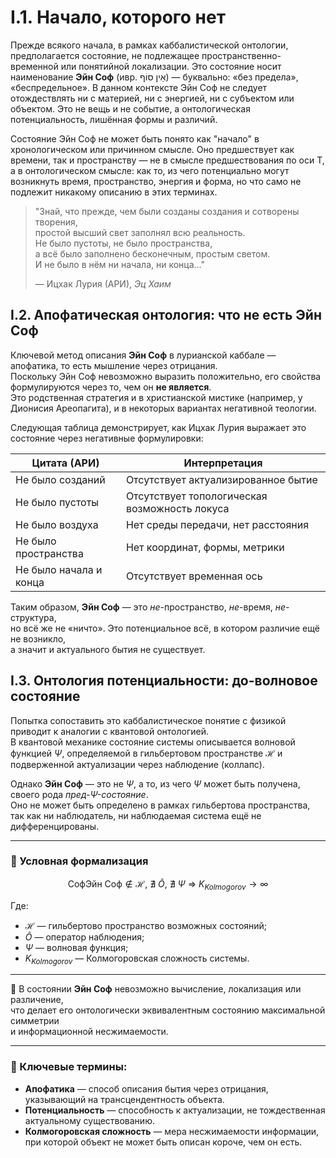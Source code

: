 # I.1. Начало, которого нет

Прежде всякого начала, в рамках каббалистической онтологии, предполагается состояние, не подлежащее пространственно-временной или понятийной локализации. Это состояние носит наименование **Эйн Соф** (ивр. אֵין סוֹף) — буквально: «без предела», «беспредельное». В данном контексте Эйн Соф не следует отождествлять ни с материей, ни с энергией, ни с субъектом или объектом. Это не вещь и не событие, а онтологическая потенциальность, лишённая формы и различий.

Состояние Эйн Соф не может быть понято как "начало" в хронологическом или причинном смысле. Оно предшествует как времени, так и пространству — не в смысле предшествования по оси T, а в онтологическом смысле: как то, из чего потенциально могут возникнуть время, пространство, энергия и форма, но что само не подлежит никакому описанию в этих терминах.

> "Знай, что прежде, чем были созданы создания и сотворены творения,  
> простой высший свет заполнял всю реальность.  
> Не было пустоты, не было пространства,  
> а всё было заполнено бесконечным, простым светом.  
> И не было в нём ни начала, ни конца..."  
>  
> — Ицхак Лурия (АРИ), *Эц Хаим*

## I.2. Апофатическая онтология: что не есть Эйн Соф

Ключевой метод описания **Эйн Соф** в лурианской каббале — апофатика, то есть мышление через отрицания.  
Поскольку Эйн Соф невозможно выразить положительно, его свойства формулируются через то, чем он **не является**.  
Это родственная стратегия и в христианской мистике (например, у Дионисия Ареопагита), и в некоторых вариантах негативной теологии.

Следующая таблица демонстрирует, как Ицхак Лурия выражает это состояние через негативные формулировки:

| Цитата (АРИ)              | Интерпретация                                |
|---------------------------|-----------------------------------------------|
| Не было созданий         | Отсутствует актуализированное бытие           |
| Не было пустоты          | Отсутствует топологическая возможность локуса |
| Не было воздуха          | Нет среды передачи, нет расстояния            |
| Не было пространства     | Нет координат, формы, метрики                 |
| Не было начала и конца   | Отсутствует временная ось                     |

Таким образом, **Эйн Соф** — это *не*-пространство, *не*-время, *не*-структура,  
но всё же не «ничто». Это потенциальное всё, в котором различие ещё не возникло,  
а значит и актуального бытия не существует.

## I.3. Онтология потенциальности: до-волновое состояние

Попытка сопоставить это каббалистическое понятие с физикой приводит к аналогии с квантовой онтологией.  
В квантовой механике состояние системы описывается волновой функцией $\Psi$, определяемой в гильбертовом пространстве $\mathcal{H}$ и подверженной актуализации через наблюдение (коллапс).

Однако **Эйн Соф** — это не $\Psi$, а то, из чего $\Psi$ может быть получена, своего рода *пред-$\Psi$-состояние*.  
Оно не может быть определено в рамках гильбертова пространства, так как ни наблюдатель, ни наблюдаемая система ещё не дифференцированы.

---

### 🔢 Условная формализация

$$
\text{СофЭйн Соф} \notin \mathcal{H},\ \nexists\ \hat{O},\ \nexists\ \Psi\ \Rightarrow\ K_{Kolmogorov} \rightarrow \infty
$$

Где:

- $\mathcal{H}$ — гильбертово пространство возможных состояний;
- $\hat{O}$ — оператор наблюдения;
- $\Psi$ — волновая функция;
- $K_{Kolmogorov}$ — Колмогоровская сложность системы.

---

📌 В состоянии **Эйн Соф** невозможно вычисление, локализация или различение,  
что делает его онтологически эквивалентным состоянию максимальной симметрии  
и информационной несжимаемости.

---

### 🔑 Ключевые термины:

- **Апофатика** — способ описания бытия через отрицания, указывающий на трансцендентность объекта.
- **Потенциальность** — способность к актуализации, не тождественная актуальному существованию.
- **Колмогоровская сложность** — мера несжимаемости информации, при которой объект не может быть описан короче, чем он есть.
